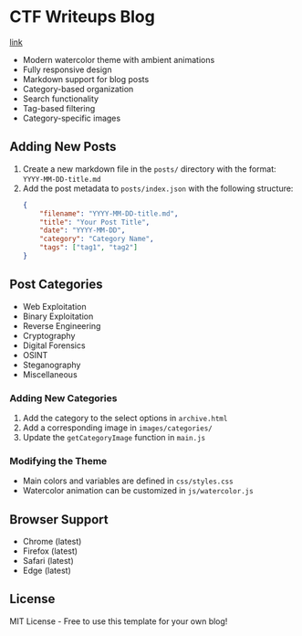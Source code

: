 # CTF Writeups Blog

[link](https://petervancleave.github.io/ctf-writeups/)

- Modern watercolor theme with ambient animations
- Fully responsive design
- Markdown support for blog posts
- Category-based organization
- Search functionality
- Tag-based filtering
- Category-specific images

## Adding New Posts

1. Create a new markdown file in the `posts/` directory with the format: `YYYY-MM-DD-title.md`
2. Add the post metadata to `posts/index.json` with the following structure:
   ```json
   {
       "filename": "YYYY-MM-DD-title.md",
       "title": "Your Post Title",
       "date": "YYYY-MM-DD",
       "category": "Category Name",
       "tags": ["tag1", "tag2"]
   }
   ```

## Post Categories

- Web Exploitation
- Binary Exploitation
- Reverse Engineering
- Cryptography
- Digital Forensics
- OSINT
- Steganography
- Miscellaneous


### Adding New Categories

1. Add the category to the select options in `archive.html`
2. Add a corresponding image in `images/categories/`
3. Update the `getCategoryImage` function in `main.js`

### Modifying the Theme

- Main colors and variables are defined in `css/styles.css`
- Watercolor animation can be customized in `js/watercolor.js`

## Browser Support

- Chrome (latest)
- Firefox (latest)
- Safari (latest)
- Edge (latest)

## License

MIT License - Free to use this template for your own blog! 
